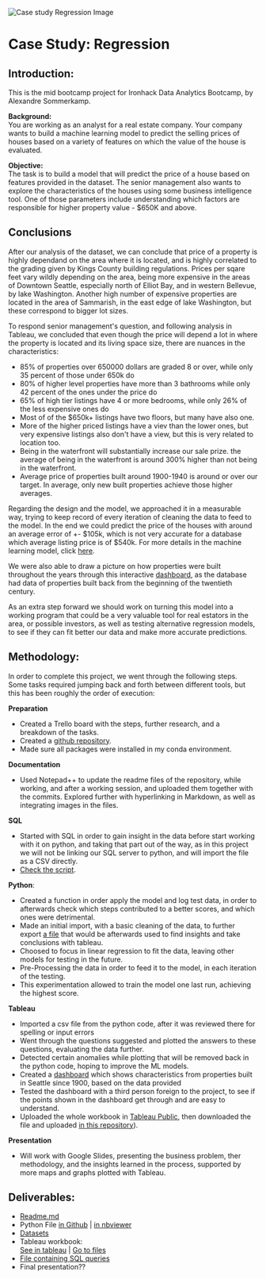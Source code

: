 ![Case study Regression Image](https://education-team-2020.s3-eu-west-1.amazonaws.com/data-analytics/project+banners/real-state-project.jpg)

# Case Study: Regression

## Introduction:
This is the mid bootcamp project for Ironhack Data Analytics Bootcamp,
by Alexandre Sommerkamp. 

**Background:**  
You are working as an analyst for a real estate company. Your company wants to build a machine learning model to predict the selling prices of houses based on a variety of features on which the value of the house is evaluated.

**Objective:**  
The task is to build a model that will predict the price of a house based on features provided in the dataset. The senior management also wants to explore the characteristics of the houses using some business intelligence tool. One of those parameters include understanding which factors are responsible for higher property value - \$650K and above.

## Conclusions
After our analysis of the dataset, we can conclude that price of a property is highly dependand on the area where it is located, and is highly correlated to the grading given by Kings County building regulations. Prices per sqare feet vary wildly depending on the area, being more expensive in the areas of Downtown Seattle, especially north of Elliot Bay, and in western Bellevue, by lake Washington. Another high number of expensive properties are located in the area of Sammarish, in the east edge of lake Washington, but these correspond to bigger lot sizes. 

To respond senior management's question, and following analysis in Tableau, we concluded that even though the price will depend a lot in where the property is located and its living space size, there are nuances in the characteristics:
* 85% of properties over 650000 dollars are graded 8 or over, while only 35 percent of those under 650k do
* 80% of higher level properties have more than 3 bathrooms while only 42 percent of the ones under the price do
* 65% of high tier listings have 4 or more bedrooms, while only 26% of the less expensive ones do
* Most of of the $650k+ listings have two floors, but many have also one.
* More of the higher priced listings have a viev than the lower ones, but very expensive listings also don't have a view, but this is very related to location too.
* Being in the waterfront will substantially increase our sale prize. the average of being in the waterfront is around 300% higher than not being in the waterfront.
* Average price of properties built around 1900-1940 is around or over our target. In average, only new built properties achieve those higher averages.

Regarding the design and the model, we approached it in a measurable way, trying to keep record of every iteration of cleaning the data to feed to the model. In the end we could predict the price of the houses with around an average error of +- $105k, which is not very accurate for a database which average listing price is of $540k. For more details in the machine learning model, click [here](https://github.com/Alex-Skp/Case-Study-Regression/tree/main/python).

We were also able to draw a picture on how properties were built throughout the years through this interactive [dashboard](https://public.tableau.com/profile/alex2690#!/vizhome/SeattlePropertySaleDataWorkbook/HowarepropertiesbuiltinSeattle), as the database had data of properties built back from the beginning of the twentieth century. 

As an extra step forward we should work on turning this model into a working program that could be a very valuable tool for real estators in the area, or possible investors, as well as testing alternative regression models, to see if they can fit better our data and make more accurate predictions.  

## Methodology:

In order to complete this project, we went through the following steps. Some tasks required jumping back and forth between different tools, but this has been roughly the order of execution:

**Preparation**
* Created a Trello board with the steps, further research, and a breakdown of the tasks.
* Created a [github repository](https://github.com/Alex-Skp/Case-Study-Regression).
* Made sure all packages were installed in my conda environment.

**Documentation**  
* Used Notepad++ to update the readme files of the repository, while working, and after a working session, and uploaded them together with the commits. Explored further with hyperlinking in Markdown, as well as integrating images in the files. 

**SQL**
* Started with SQL in order to gain insight in the data before start working with it on python, and taking that part out of the way, as in this project we will not be linking our SQL server to python, and will import the file as a CSV directly.  
* [Check the script](https://github.com/Alex-Skp/Case-Study-Regression/blob/main/sql/sql-exercises.sql).

**Python**:
* Created a function in order apply the model and log test data, in order to afterwards check which steps contributed to a better scores, and which ones were detrimental.
* Made an initial import, with a basic cleaning of the data, to further export [a file](https://github.com/Alex-Skp/Case-Study-Regression/blob/main/tableau/Seattle%20Property%20Sale%20Data%20Workbook.twbx) that would be afterwards used to find insights and take conclusions with tableau.
* Choosed to focus in linear regression to fit the data, leaving other models for testing in the future.
* Pre-Processing the data in order to feed it to the model, in each iteration of the testing. 
* This experimentation allowed to train the model one last run, achieving the highest score.

**Tableau**
* Imported a csv file from the python code, after it was reviewed there for spelling or input errors
* Went through the questions suggested and plotted the answers to these questions, evaluating the data further.
* Detected certain anomalies while plotting that will be removed back in the python code, hoping to improve the ML models. 
* Created a [dashboard](https://public.tableau.com/profile/alex2690#!/vizhome/SeattlePropertySaleDataWorkbook/HowarepropertiesbuiltinSeattle) which shows characteristics from properties built in Seattle since 1900, based on the data provided
* Tested the dashboard with a third person foreign to the project, to see if the points shown in the dashboard get through and are easy to understand. 
* Uploaded the whole workbook in [Tableau Public](https://public.tableau.com/profile/alex2690#!/vizhome/SeattlePropertySaleDataWorkbook/HowarepropertiesbuiltinSeattle), then downloaded the file and uploaded [in this repository](https://github.com/Alex-Skp/Case-Study-Regression/tree/main/tableau)). 

**Presentation**  
* Will work with Google Slides, presenting the business problem, ther methodology, and the insights learned in the process, supported by more maps and graphs plotted with Tableau.




## Deliverables:   

*  [Readme.md](https://github.com/Alex-Skp/Case-Study-Regression/blob/main/README.md)
*  Python File [in Github](https://github.com/Alex-Skp/Case-Study-Regression/blob/main/python/data-wrangling-and-linear-regression.ipynb) | [in nbviewer](https://nbviewer.jupyter.org/github/Alex-Skp/Case-Study-Regression/blob/main/python/data-wrangling-and-linear-regression.ipynb)
* [Datasets](https://github.com/Alex-Skp/Case-Study-Regression/tree/main/data)
*  Tableau workbook:  
	[See in tableau](https://public.tableau.com/profile/alex2690#!/vizhome/SeattlePropertySaleDataWorkbook/HowarepropertiesbuiltinSeattle) | [Go to files](https://github.com/Alex-Skp/Case-Study-Regression/tree/main/tableau)
* [File containing SQL queries](https://github.com/Alex-Skp/Case-Study-Regression/tree/main/sql)
* Final presentation??